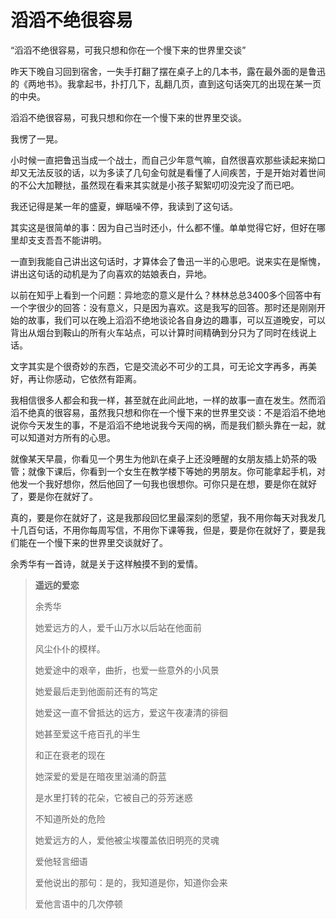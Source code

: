 # 滔滔不绝很容易
“滔滔不绝很容易，可我只想和你在一个慢下来的世界里交谈”
 
昨天下晚自习回到宿舍，一失手打翻了摆在桌子上的几本书，露在最外面的是鲁迅的《两地书》。我拿起书，扑打几下，乱翻几页，直到这句话突兀的出现在某一页的中央。
 
滔滔不绝很容易，可我只想和你在一个慢下来的世界里交谈。
 
我愣了一晃。
 
小时候一直把鲁迅当成一个战士，而自己少年意气嘛，自然很喜欢那些读起来拗口却又无法反驳的话，以为多读了几句金句就是看懂了人间疾苦，于是开始对着世间的不公大加鞭挞，虽然现在看来其实就是小孩子絮絮叨叨没完没了而已吧。
 
我还记得是某一年的盛夏，蝉聒噪不停，我读到了这句话。
 
其实这是很简单的事：因为自己当时还小，什么都不懂。单单觉得它好，但好在哪里却支支吾吾不能讲明。
 
一直到我能自己讲出这句话时，才算体会了鲁迅一半的心思吧。说来实在是惭愧，讲出这句话的动机是为了向喜欢的姑娘表白，异地。
 
以前在知乎上看到一个问题：异地恋的意义是什么？林林总总3400多个回答中有一个字很少的回答：没有意义，只是因为喜欢。这是我写的回答。那时还是刚刚开始的故事，我们可以在晚上滔滔不绝地谈论各自身边的趣事，可以互道晚安，可以背出从烟台到鞍山的所有火车站点，可以计算时间精确到分只为了同时在线说上话。
 
文字其实是个很奇妙的东西，它是交流必不可少的工具，可无论文字再多，再美好，再让你感动，它依然有距离。
 
我相信很多人都会和我一样，甚至就在此间此地，一样的故事一直在发生。然而滔滔不绝真的很容易，虽然我只想和你在一个慢下来的世界里交谈：不是滔滔不绝地说你今天发生的事，不是滔滔不绝地说我今天闯的祸，而是我们额头靠在一起，就可以知道对方所有的心思。
 
就像某天早晨，你看见一个男生为他趴在桌子上还没睡醒的女朋友插上奶茶的吸管；就像下课后，你看到一个女生在教学楼下等她的男朋友。你可能拿起手机，对他发一个我好想你，然后他回了一句我也很想你。可你只是在想，要是你在就好了，要是你在就好了。
 
真的，要是你在就好了，这是我那段回忆里最深刻的愿望，我不用你每天对我发几十几百句话，不用你每周写信，不用你下课等我，但是，要是你在就好了，要是我们能在一个慢下来的世界里交谈就好了。
 
余秀华有一首诗，就是关于这样触摸不到的爱情。
 
> **遥远的爱恋**
> 
> 余秀华
> 
> 她爱远方的人，爱千山万水以后站在他面前
> 
> 风尘仆仆的模样。
> 
> 她爱途中的艰辛，曲折，也爱一些意外的小风景
> 
> 她爱最后走到他面前还有的笃定
> 
> 她爱这一直不曾抵达的远方，爱这午夜凄清的徘徊
> 
> 她甚至爱这千疮百孔的半生
> 
> 和正在衰老的现在
> 
> 她深爱的爱是在暗夜里汹涌的蔚蓝
> 
> 是水里打转的花朵，它被自己的芬芳迷惑
> 
> 不知道所处的危险
> 
> 她爱远方的人，爱他被尘埃覆盖依旧明亮的灵魂
> 
> 爱他轻言细语
> 
> 爱他说出的那句：是的，我知道是你，知道你会来
> 
> 爱他言语中的几次停顿
 